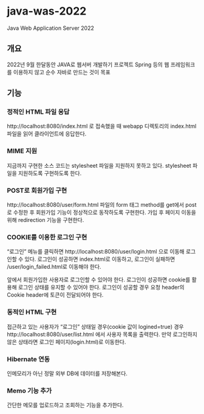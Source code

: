 # java-was-2022
Java Web Application Server 2022

## 개요
2022년 9월 한달동안 JAVA로 웹서버 개발하기 프로젝트
Spring 등의 웹 프레임워크를 이용하지 않고 순수 자바로 만드는 것이 목표

## 기능
### 정적인 HTML 파일 응답
http://localhost:8080/index.html 로 접속했을 때 webapp 디렉토리의 index.html 파일을 읽어 클라이언트에 응답한다.

### MIME 지원
지금까지 구현한 소스 코드는 stylesheet 파일을 지원하지 못하고 있다. stylesheet 파일을 지원하도록 구현하도록 한다.

### POST로 회원가입 구현
http://localhost:8080/user/form.html 파일의 form 태그 method를 get에서 post로 수정한 후 회원가입 기능이 정상적으로 동작하도록 구현한다.
가입 후 페이지 이동을 위해 redirection 기능을 구현한다.

### COOKIE를 이용한 로그인 구현
“로그인” 메뉴를 클릭하면 http://localhost:8080/user/login.html 으로 이동해 로그인할 수 있다. 로그인이 성공하면 index.html로 이동하고, 로그인이 실패하면 /user/login_failed.html로 이동해야 한다.

앞에서 회원가입한 사용자로 로그인할 수 있어야 한다.
로그인이 성공하면 cookie를 활용해 로그인 상태를 유지할 수 있어야 한다.
로그인이 성공할 경우 요청 header의 Cookie header에 토큰이 전달되어야 한다.

### 동적인 HTML 구현
접근하고 있는 사용자가 “로그인” 상태일 경우(cookie 값이 logined=true) 경우 http://localhost:8080/user/list.html 에서 사용자 목록을 출력한다.
만약 로그인하지 않은 상태라면 로그인 페이지(login.html)로 이동한다.

### Hibernate 연동
인메모리가 아닌 정말 외부 DB에 데이터를 저장해본다.

### Memo 기능 추가
간단한 메모를 업로드하고 조회하는 기능을 추가한다.
